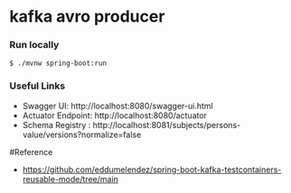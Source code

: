 # kafka avro producer



### Run locally
`$ ./mvnw spring-boot:run`

### Useful Links
* Swagger UI: http://localhost:8080/swagger-ui.html
* Actuator Endpoint: http://localhost:8080/actuator
* Schema Registry : http://localhost:8081/subjects/persons-value/versions?normalize=false


#Reference
   - https://github.com/eddumelendez/spring-boot-kafka-testcontainers-reusable-mode/tree/main
